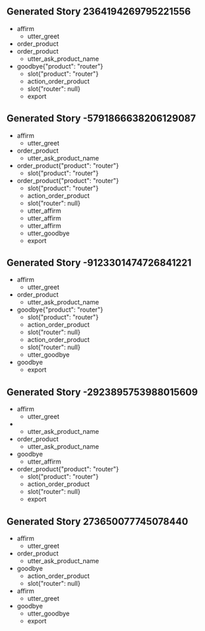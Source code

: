 ## Generated Story 2364194269795221556
* affirm
    - utter_greet
* order_product
* order_product
    - utter_ask_product_name
* goodbye{"product": "router"}
    - slot{"product": "router"}
    - action_order_product
    - slot{"router": null}
    - export

## Generated Story -5791866638206129087
* affirm
    - utter_greet
* order_product
    - utter_ask_product_name
* order_product{"product": "router"}
    - slot{"product": "router"}
* order_product{"product": "router"}
    - slot{"product": "router"}
    - action_order_product
    - slot{"router": null}
    - utter_affirm
    - utter_affirm
    - utter_affirm
    - utter_goodbye
    - export

## Generated Story -9123301474726841221
* affirm
    - utter_greet
* order_product
    - utter_ask_product_name
* goodbye{"product": "router"}
    - slot{"product": "router"}
    - action_order_product
    - slot{"router": null}
    - action_order_product
    - slot{"router": null}
    - utter_goodbye
* goodbye
    - export

## Generated Story -2923895753988015609
* affirm
    - utter_greet
* 
    - utter_ask_product_name
* order_product
    - utter_ask_product_name
* goodbye
    - utter_affirm
* order_product{"product": "router"}
    - slot{"product": "router"}
    - action_order_product
    - slot{"router": null}
    - export

## Generated Story 273650077745078440
* affirm
    - utter_greet
* order_product
    - utter_ask_product_name
* goodbye
    - action_order_product
    - slot{"router": null}
* affirm
    - utter_greet
* goodbye
    - utter_goodbye
    - export

